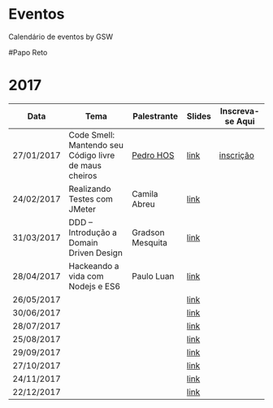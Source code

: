 Eventos
===

Calendário de eventos by GSW

#Papo Reto

# 2017 #

Data          | Tema          | Palestrante   | Slides		| Inscreva-se Aqui 
------------- | ------------- | ------------- |-------------|-------------
27/01/2017    | Code Smell: Mantendo seu Código livre de maus cheiros          | [Pedro HOS](github.com/pedro-hos)      | [link](#)| [inscrição](#)
24/02/2017    | Realizando Testes com JMeter |   Camila Abreu    | [link](#) |
31/03/2017    | DDD – Introdução a Domain Driven Design         |     Gradson Mesquita  | [link](#) |
28/04/2017    | Hackeando a vida com Nodejs e ES6          |   Paulo Luan    | [link](#) |
26/05/2017    |           |       | [link](#) |
30/06/2017    |           |       | [link](#) |
28/07/2017    |           |       | [link](#) |
25/08/2017    |           |       | [link](#) |
29/09/2017    |           |       | [link](#) |
27/10/2017    |           |       | [link](#) |
24/11/2017    |           |       | [link](#) |
22/12/2017    |           |       | [link](#) |
